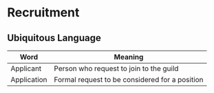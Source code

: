 # Recruitment

## Ubiquitous Language

| Word | Meaning |
|------|---------|
| Applicant | Person who request to join to the guild |
| Application | Formal request to be considered for a position |
